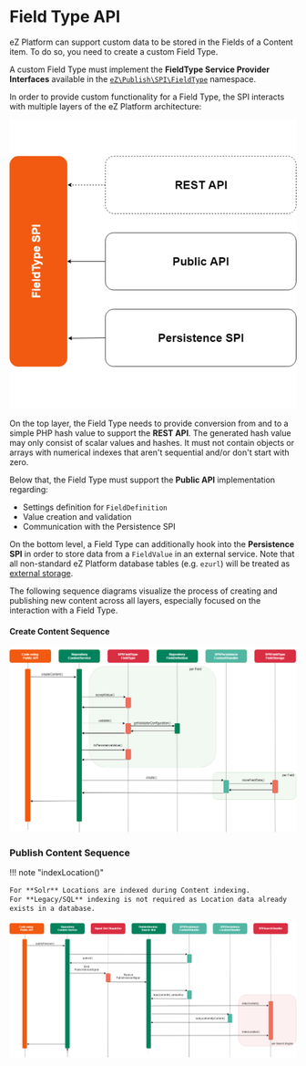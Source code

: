# Field Type API

eZ Platform can support custom data to be stored in the Fields of a Content item.
To do so, you need to create a custom Field Type.

A custom Field Type must implement the **FieldType Service Provider Interfaces**
available in the [`eZ\Publish\SPI\FieldType`](https://github.com/ezsystems/ezpublish-kernel/tree/v7.5.0/eZ/Publish/SPI/FieldType) namespace.

In order to provide custom functionality for a Field Type, the SPI interacts with multiple layers of the eZ Platform architecture:

![Field Type Overview](img/field_type_overview.png)

On the top layer, the Field Type needs to provide conversion from and to a simple PHP hash value to support the **REST API**. The generated hash value may only consist of scalar values and hashes. It must not contain objects or arrays with numerical indexes that aren't sequential and/or don't start with zero.

Below that, the Field Type must support the **Public API** implementation regarding:

- Settings definition for `FieldDefinition`
- Value creation and validation
- Communication with the Persistence SPI

On the bottom level, a Field Type can additionally hook into the **Persistence SPI**
in order to store data from a `FieldValue` in an external service.
Note that all non-standard eZ Platform database tables (e.g. `ezurl`)
will be treated as [external storage](field_type_storage.md#external-storage).

The following sequence diagrams visualize the process of creating and publishing new content across all layers, especially focused on the interaction with a Field Type.

#### Create Content Sequence

![Create Content Sequence](img/create_content_sequence.png)

### Publish Content Sequence

!!! note "indexLocation()"

    For **Solr** Locations are indexed during Content indexing.
    For **Legacy/SQL** indexing is not required as Location data already exists in a database.

![Publish Content Sequence](img/publish_content_sequence.png)
